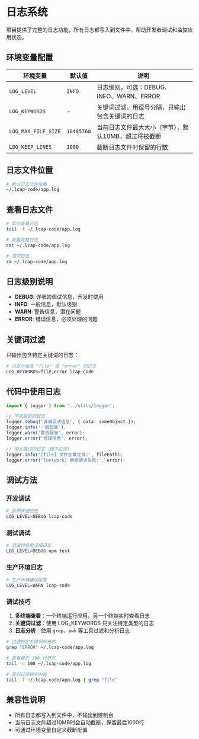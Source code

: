 # 日志系统

项目提供了完整的日志功能，所有日志都写入到文件中，帮助开发者调试和监控应用状态。

## 环境变量配置

| 环境变量 | 默认值 | 说明 |
|---------|--------|------|
| `LOG_LEVEL` | `INFO` | 日志级别，可选：DEBUG、INFO、WARN、ERROR |
| `LOG_KEYWORDS` | - | 关键词过滤，用逗号分隔，只输出包含关键词的日志 |
| `LOG_MAX_FILE_SIZE` | `10485760` | 当前日志文件最大大小（字节），默认10MB，超过将被截断 |
| `LOG_KEEP_LINES` | `1000` | 截断日志文件时保留的行数 |

## 日志文件位置

```bash
# 默认日志文件位置
~/.lcap-code/app.log
```

## 查看日志文件

```bash
# 实时查看日志
tail -f ~/.lcap-code/app.log

# 查看完整日志
cat ~/.lcap-code/app.log

# 清空日志
rm ~/.lcap-code/app.log
```

## 日志级别说明

- **DEBUG**: 详细的调试信息，开发时使用
- **INFO**: 一般信息，默认级别
- **WARN**: 警告信息，潜在问题
- **ERROR**: 错误信息，必须处理的问题

## 关键词过滤

只输出包含特定关键词的日志：

```bash
# 只显示包含 "file" 或 "error" 的日志
LOG_KEYWORDS=file,error lcap-code
```

## 代码中使用日志

```typescript
import { logger } from '../utils/logger';

// 不同级别的日志
logger.debug('详细调试信息', { data: someObject });
logger.info('一般信息');
logger.warn('警告信息', error);
logger.error('错误信息', error);

// 带关键词的日志（便于过滤）
logger.info('[file] 文件加载完成:', filePath);
logger.error('[network] 网络请求失败:', error);
```

## 调试方法

### 开发调试

```bash
# 启用详细日志
LOG_LEVEL=DEBUG lcap-code
```

### 测试调试

```bash
# 测试时启用详细日志
LOG_LEVEL=DEBUG npm test
```

### 生产环境日志

```bash
# 生产环境建议配置
LOG_LEVEL=WARN lcap-code
```

### 调试技巧

1. **多终端查看**：一个终端运行应用，另一个终端实时查看日志
2. **关键词过滤**：使用 LOG_KEYWORDS 只关注特定类型的日志
3. **日志分析**：使用 `grep`、`awk` 等工具过滤和分析日志

```bash
# 过滤特定关键词的日志
grep "ERROR" ~/.lcap-code/app.log

# 查看最近 100 行日志
tail -n 100 ~/.lcap-code/app.log

# 实时过滤特定内容
tail -f ~/.lcap-code/app.log | grep "file"
```

## 兼容性说明

- 所有日志都写入到文件中，不输出到控制台
- 当前日志文件超过10MB时会自动截断，保留最后1000行
- 可通过环境变量自定义截断配置